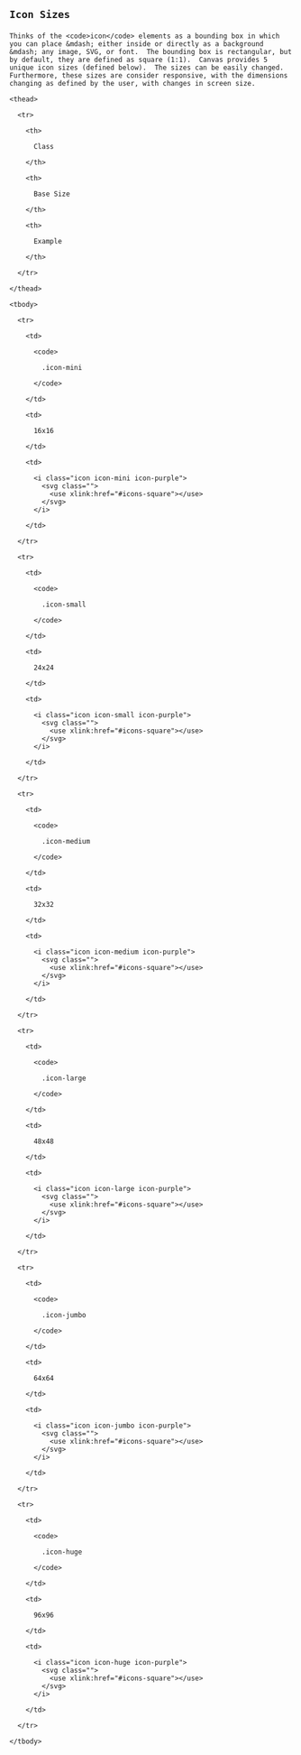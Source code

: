 <!-- =================================================
BEGIN: Icon Sizes
================================================== -->

<section id="icons-sizes">

  <h1>

    Icon Sizes

  </h1>

  <p>

    Thinks of the <code>icon</code> elements as a bounding box in which you can place &mdash; either inside or directly as a background &mdash; any image, SVG, or font.  The bounding box is rectangular, but by default, they are defined as square (1:1).  Canvas provides 5 unique icon sizes (defined below).  The sizes can be easily changed.  Furthermore, these sizes are consider responsive, with the dimensions changing as defined by the user, with changes in screen size.

  </p>

  <table class="table short">

    <thead>

      <tr>

        <th>

          Class

        </th>

        <th>

          Base Size

        </th>

        <th>

          Example

        </th>

      </tr>

    </thead>

    <tbody>

      <tr>

        <td>

          <code>

            .icon-mini

          </code>

        </td>

        <td>

          16x16

        </td>

        <td>

          <i class="icon icon-mini icon-purple">
            <svg class="">
              <use xlink:href="#icons-square"></use>
            </svg>
          </i>

        </td>

      </tr>

      <tr>

        <td>

          <code>

            .icon-small

          </code>

        </td>

        <td>

          24x24

        </td>

        <td>

          <i class="icon icon-small icon-purple">
            <svg class="">
              <use xlink:href="#icons-square"></use>
            </svg>
          </i>

        </td>

      </tr>

      <tr>

        <td>

          <code>

            .icon-medium

          </code>

        </td>

        <td>

          32x32

        </td>

        <td>

          <i class="icon icon-medium icon-purple">
            <svg class="">
              <use xlink:href="#icons-square"></use>
            </svg>
          </i>

        </td>

      </tr>

      <tr>

        <td>

          <code>

            .icon-large

          </code>

        </td>

        <td>

          48x48

        </td>

        <td>

          <i class="icon icon-large icon-purple">
            <svg class="">
              <use xlink:href="#icons-square"></use>
            </svg>
          </i>

        </td>

      </tr>

      <tr>

        <td>

          <code>

            .icon-jumbo

          </code>

        </td>

        <td>

          64x64

        </td>

        <td>

          <i class="icon icon-jumbo icon-purple">
            <svg class="">
              <use xlink:href="#icons-square"></use>
            </svg>
          </i>

        </td>

      </tr>

      <tr>

        <td>

          <code>

            .icon-huge

          </code>

        </td>

        <td>

          96x96

        </td>

        <td>

          <i class="icon icon-huge icon-purple">
            <svg class="">
              <use xlink:href="#icons-square"></use>
            </svg>
          </i>

        </td>

      </tr>

    </tbody>

  </table>

</section>

<!-- =================================================
END: Icon Sizes
================================================== -->
